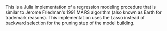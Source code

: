 This is a Julia implementation of a regression modeling procedure that
is similar to Jerome Friedman's 1991 MARS algorithm (also known as
Earth for trademark reasons).  This implementation uses the Lasso
instead of backward selection for the pruning step of the model
building.
